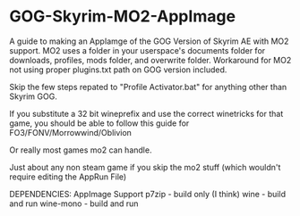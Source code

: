 # GOG-Skyrim-MO2-AppImage
A guide to making an AppIamge of the GOG Version of Skyrim AE with MO2 support. MO2 uses a folder in your userspace's documents folder for downloads, profiles, mods folder, and overwrite folder. Workaround for MO2 not using proper plugins.txt path on GOG version included.

Skip the few steps repated to "Profile Activator.bat" for anything other than Skyrim GOG.

If you substitute a 32 bit wineprefix and use the correct winetricks for that game, you should be able to follow this guide for FO3/FONV/Morrowwind/Oblivion

Or really most games mo2 can handle.

Just about any non steam game if you skip the mo2 stuff (which wouldn't require editing the AppRun File)



DEPENDENCIES:
AppImage Support
p7zip - build only (I think)
wine - build and run
wine-mono - build and run
